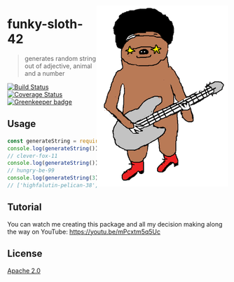 <a href="https://slothlovelife.wordpress.com/2012/03/31/sloth-love-funk/"><img src="assets/sloth.png" align=right></a>

# funky-sloth-42

> generates random string out of adjective, animal and a number

[![Build Status](https://travis-ci.org/gr2m/funky-sloth-42.svg?branch=master)](https://travis-ci.org/gr2m/funky-sloth-42)
[![Coverage Status](https://coveralls.io/repos/gr2m/funky-sloth-42/badge.svg?branch=master)](https://coveralls.io/r/gr2m/funky-sloth-42?branch=master)
[![Greenkeeper badge](https://badges.greenkeeper.io/gr2m/funky-sloth-42.svg)](https://greenkeeper.io/)

## Usage

```js
const generateString = require('funky-sloth-42')
console.log(generateString())
// clever-fox-11
console.log(generateString())
// hungry-be-99
console.log(generateString(3))
// ['highfalutin-pelican-38', 'delightful-panther-72', 'busy-wombat-66']
```

## Tutorial

You can watch me creating this package and all my decision making along the way on YouTube:
https://youtu.be/mPcxtm5q5Uc

## License

[Apache 2.0](LICENSE)
